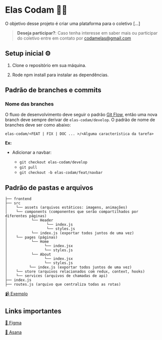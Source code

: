 # Elas Codam 👩‍💻

O objetivo desse projeto é criar uma plataforma para o coletivo <elasCodam> [...]


  >**Deseja participar?**:
  Caso tenha interesse em saber mais ou participar do coletivo entre em contato por codamelas@gmail.com

## Setup inicial ⚙️
1. Clone o repositório em sua máquina.

2. Rode npm install para instalar as dependências. 

## Padrão de branches e commits
### Nome das branches
  O fluxo de desenvolvimento deve seguir o padrão [Git Flow](https://nvie.com/posts/a-successful-git-branching-model/), então uma nova branch deve sempre derivar de `elas-codam/develop`. O padrão de nome de branches deve ser como abaixo:
  
  `elas-codam/<FEAT | FIX | DOC ... >/<Alguma característica da tarefa>`
  
  **Ex:**
  - Adicionar a navbar:
  
    - `git checkout elas-codam/develop`
    - `git pull`
    - `git checkout -b elas-codam/feat/navbar`

## Padrão de pastas e arquivos

```
├── frontend
├── src 
│    └── assets (arquivos estáticos: imagens, animações)
│    └── components (componentes que serão compartilhados por diferentes páginas)
│           └── Header
│                  └── index.js
│                  └── styles.js
│           └── index.js (exportar todos juntos de uma vez)
│    └── pages (páginas)
│           └── Home
│                 └── index.jsx
│                 └── styles.js
│           └── About
│                 └── index.jsx
│                 └── styles.js
│          └── index.js (exportar todos juntos de uma vez)
│    └── store (arquivos relacionados com redux, context, hooks)
│    └── services (arquivos de chamadas de api)
├── index.js
├── routes.js (arquivo que centraliza todas as rotas)
```
[📹 Exemplo](https://www.youtube.com/watch?v=X2RKRKdqqwM&t=475s&ab_channel=Rocketseat)

## Links importantes

[🎨️ Figma](https://www.figma.com/file/lRqtIDmLCE8yFretGllL30/ElasCodam?node-id=0%3A1)

[📌 Asana](https://app.asana.com/0/1199088101620917/board)

